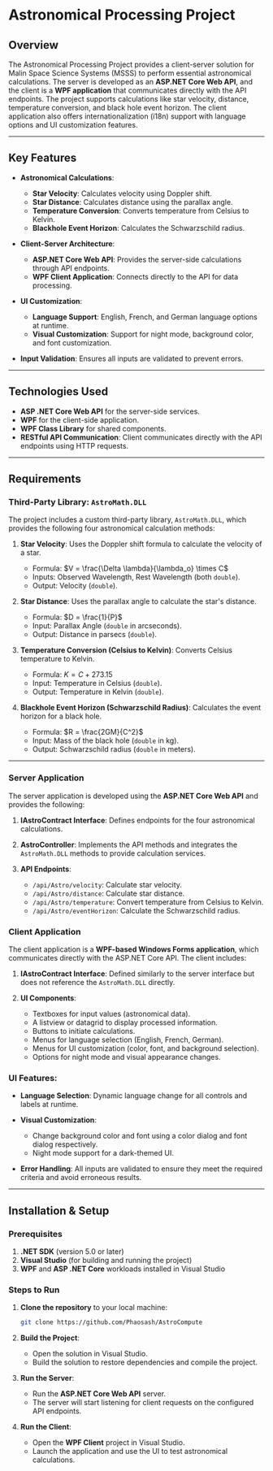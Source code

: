 # Astronomical Processing Project

## Overview

The Astronomical Processing Project provides a client-server solution for Malin Space Science Systems (MSSS) to perform essential astronomical calculations. The server is developed as an **ASP.NET Core Web API**, and the client is a **WPF application** that communicates directly with the API endpoints. The project supports calculations like star velocity, distance, temperature conversion, and black hole event horizon. The client application also offers internationalization (i18n) support with language options and UI customization features.

---

## Key Features

* **Astronomical Calculations**:

  * **Star Velocity**: Calculates velocity using Doppler shift.
  * **Star Distance**: Calculates distance using the parallax angle.
  * **Temperature Conversion**: Converts temperature from Celsius to Kelvin.
  * **Blackhole Event Horizon**: Calculates the Schwarzschild radius.

* **Client-Server Architecture**:

  * **ASP.NET Core Web API**: Provides the server-side calculations through API endpoints.
  * **WPF Client Application**: Connects directly to the API for data processing.

* **UI Customization**:

  * **Language Support**: English, French, and German language options at runtime.
  * **Visual Customization**: Support for night mode, background color, and font customization.

* **Input Validation**: Ensures all inputs are validated to prevent errors.

---

## Technologies Used

* **ASP .NET Core Web API** for the server-side services.
* **WPF** for the client-side application.
* **WPF Class Library** for shared components.
* **RESTful API Communication**: Client communicates directly with the API endpoints using HTTP requests.

---

## Requirements

### Third-Party Library: `AstroMath.DLL`

The project includes a custom third-party library, `AstroMath.DLL`, which provides the following four astronomical calculation methods:

1. **Star Velocity**: Uses the Doppler shift formula to calculate the velocity of a star.

   * Formula:
     $V = \frac{\Delta \lambda}{\lambda_o} \times C$
   * Inputs: Observed Wavelength, Rest Wavelength (both `double`).
   * Output: Velocity (`double`).

2. **Star Distance**: Uses the parallax angle to calculate the star's distance.

   * Formula:
     $D = \frac{1}{P}$
   * Input: Parallax Angle (`double` in arcseconds).
   * Output: Distance in parsecs (`double`).

3. **Temperature Conversion (Celsius to Kelvin)**: Converts Celsius temperature to Kelvin.

   * Formula:
     $K = C + 273.15$
   * Input: Temperature in Celsius (`double`).
   * Output: Temperature in Kelvin (`double`).

4. **Blackhole Event Horizon (Schwarzschild Radius)**: Calculates the event horizon for a black hole.

   * Formula:
     $R = \frac{2GM}{C^2}$
   * Input: Mass of the black hole (`double` in kg).
   * Output: Schwarzschild radius (`double` in meters).

---

### Server Application

The server application is developed using the **ASP.NET Core Web API** and provides the following:

1. **IAstroContract Interface**: Defines endpoints for the four astronomical calculations.
2. **AstroController**: Implements the API methods and integrates the `AstroMath.DLL` methods to provide calculation services.
3. **API Endpoints**:

   * `/api/Astro/velocity`: Calculate star velocity.
   * `/api/Astro/distance`: Calculate star distance.
   * `/api/Astro/temperature`: Convert temperature from Celsius to Kelvin.
   * `/api/Astro/eventHorizon`: Calculate the Schwarzschild radius.

### Client Application

The client application is a **WPF-based Windows Forms application**, which communicates directly with the ASP.NET Core API. The client includes:

1. **IAstroContract Interface**: Defined similarly to the server interface but does not reference the `AstroMath.DLL` directly.
2. **UI Components**:

   * Textboxes for input values (astronomical data).
   * A listview or datagrid to display processed information.
   * Buttons to initiate calculations.
   * Menus for language selection (English, French, German).
   * Menus for UI customization (color, font, and background selection).
   * Options for night mode and visual appearance changes.

### UI Features:

* **Language Selection**: Dynamic language change for all controls and labels at runtime.
* **Visual Customization**:

  * Change background color and font using a color dialog and font dialog respectively.
  * Night mode support for a dark-themed UI.
* **Error Handling**: All inputs are validated to ensure they meet the required criteria and avoid erroneous results.

---

## Installation & Setup

### Prerequisites

1. **.NET SDK** (version 5.0 or later)
2. **Visual Studio** (for building and running the project)
3. **WPF** and **ASP .NET Core** workloads installed in Visual Studio

### Steps to Run

1. **Clone the repository** to your local machine:

   ```bash
   git clone https://github.com/Phaosash/AstroCompute
   ```

2. **Build the Project**:

   * Open the solution in Visual Studio.
   * Build the solution to restore dependencies and compile the project.

3. **Run the Server**:

   * Run the **ASP.NET Core Web API** server.
   * The server will start listening for client requests on the configured API endpoints.

4. **Run the Client**:

   * Open the **WPF Client** project in Visual Studio.
   * Launch the application and use the UI to test astronomical calculations.
